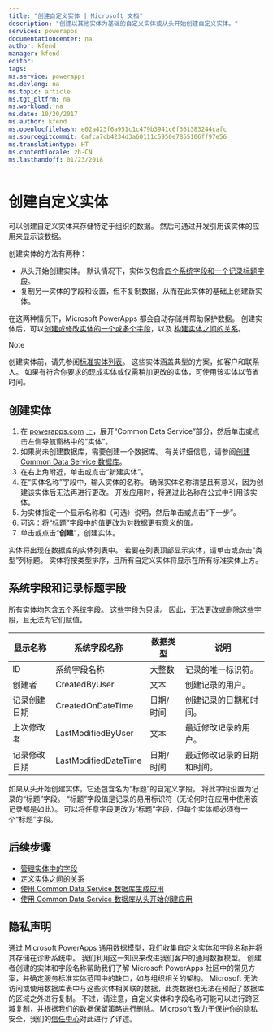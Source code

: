 ```yaml
---
title: "创建自定义实体 | Microsoft 文档"
description: "创建以其他实体为基础的自定义实体或从头开始创建自定义实体。"
services: powerapps
documentationcenter: na
author: kfend
manager: kfend
editor: 
tags: 
ms.service: powerapps
ms.devlang: na
ms.topic: article
ms.tgt_pltfrm: na
ms.workload: na
ms.date: 10/20/2017
ms.author: kfend
ms.openlocfilehash: e02a423f6a951c1c479b3941c6f361383244cafc
ms.sourcegitcommit: 6afca7cb4234d3a60111c5950e7855106ff97e56
ms.translationtype: HT
ms.contentlocale: zh-CN
ms.lasthandoff: 01/23/2018
---
```

# <a name="create-a-custom-entity"></a>创建自定义实体
可以创建自定义实体来存储特定于组织的数据。 然后可通过开发引用该实体的应用来显示该数据。

创建实体的方法有两种：

* 从头开始创建实体。 默认情况下，实体仅包含[四个系统字段和一个记录标题字段](data-platform-create-entity.md#system-fields-and-the-record-title-field)。
* 复制另一实体的字段和设置，但不复制数据，从而在此实体的基础上创建新实体。

在这两种情况下，Microsoft PowerApps 都会自动存储并帮助保护数据。 创建实体后，可以[创建或修改实体的一个或多个字段](data-platform-manage-fields.md)，以及 [构建实体之间的关系](data-platform-entity-lookup.md)。

> [!NOTE]
> 创建实体前，请先参阅[标准实体列表](data-platform-intro.md#standard-entities)。 这些实体涵盖典型的方案，如客户和联系人。 如果有符合你要求的现成实体或仅需稍加更改的实体，可使用该实体以节省时间。

## <a name="create-an-entity"></a>创建实体
1. 在 [powerapps.com](https://web.powerapps.com) 上，展开“Common Data Service”部分，然后单击或点击左侧导航窗格中的“实体”。
2. 如果尚未创建数据库，需要创建一个数据库。 有关详细信息，请参阅[创建 Common Data Service 数据库](create-database.md)。
3. 在右上角附近，单击或点击“新建实体”。
4. 在“实体名称”字段中，输入实体的名称。 确保实体名称清楚且有意义，因为创建该实体后无法再进行更改。 开发应用时，将通过此名称在公式中引用该实体。
5. 为实体指定一个显示名称和（可选）说明，然后单击或点击“下一步”。
6. 可选：将“标题”字段中的值更改为对数据更有意义的值。
7. 单击或点击“**创建**”，创建实体。

实体将出现在数据库的实体列表中。 若要在列表顶部显示实体，请单击或点击“类型”列标题。 实体将按类型排序，且所有自定义实体将显示在所有标准实体上方。

## <a name="system-fields-and-the-record-title-field"></a>系统字段和记录标题字段
所有实体均包含五个系统字段。 这些字段为只读。 因此，无法更改或删除这些字段，且无法为它们赋值。

| 显示名称 | 系统字段名称 | 数据类型 | 说明 |
| --- | --- | --- | --- |
| ID |系统字段名称 |大整数 |记录的唯一标识符。 |
| 创建者 |CreatedByUser |文本 |创建记录的用户。 |
| 记录创建日期 |CreatedOnDateTime |日期/时间 |创建记录的日期和时间。 |
| 上次修改者 |LastModifiedByUser |文本 |最近修改记录的用户。 |
| 记录修改日期 |LastModifiedDateTime |日期/时间 |最近修改记录的日期和时间。 |

如果从头开始创建实体，它还包含名为“标题”的自定义字段。 将此字段设置为记录的“标题”字段。 “标题”字段值是记录的易用标识符（无论何时在应用中使用该记录都是如此）。 可以将任意字段更改为“标题”字段，但每个实体都必须有一个“标题”字段。

## <a name="next-steps"></a>后续步骤
* [管理实体中的字段](data-platform-manage-fields.md)
* [定义实体之间的关系](data-platform-entity-lookup.md)
* [使用 Common Data Service 数据库生成应用](data-platform-create-app.md)
* [使用 Common Data Service 数据库从头开始创建应用](data-platform-create-app-scratch.md)

## <a name="privacy-notice"></a>隐私声明
通过 Microsoft PowerApps 通用数据模型，我们收集自定义实体和字段名称并将其存储在诊断系统中。  我们利用这一知识来改进我们客户的通用数据模型。 创建者创建的实体和字段名称帮助我们了解 Microsoft PowerApps 社区中的常见方案，并确定服务标准实体范围中的缺口，如与组织相关的架构。 Microsoft 无法访问或使用数据库表中与这些实体相关联的数据，此类数据也无法在预配了数据库的区域之外进行复制。 不过，请注意，自定义实体和字段名称可能可以进行跨区域复制，并根据我们的数据保留策略进行删除。 Microsoft 致力于保护你的隐私安全，我们的[信任中心](https://www.microsoft.com/trustcenter/Privacy/default.aspx)对此进行了详述。

